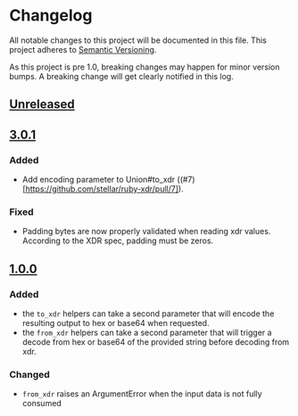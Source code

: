 # Changelog

All notable changes to this project will be documented in this
file.  This project adheres to [Semantic Versioning](http://semver.org/).

As this project is pre 1.0, breaking changes may happen for minor version
bumps.  A breaking change will get clearly notified in this log.

## [Unreleased](https://github.com/stellar/ruby-xdr/compare/v3.0.1...master)

## [3.0.1](https://github.com/stellar/ruby-xdr/compare/v3.0.0...v3.0.1)


### Added
- Add encoding parameter to Union#to_xdr ((#7)[https://github.com/stellar/ruby-xdr/pull/7]).

### Fixed
- Padding bytes are now properly validated when reading xdr values.  According to the XDR spec, padding must be zeros.

## [1.0.0](https://github.com/stellar/ruby-xdr/compare/v0.1.0...v1.0.0)

### Added
- the `to_xdr` helpers can take a second parameter that will encode the resulting output to hex or base64 when requested.
- the `from_xdr` helpers can take a second parameter that will trigger a decode from hex or base64 of the provided string before decoding from xdr.

### Changed

- `from_xdr` raises an ArgumentError when the input data is not fully consumed
